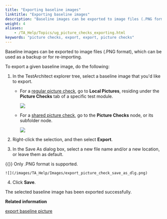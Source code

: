 ```yaml
--- 
title: "Exporting baseline images"
linktitle: "Exporting baseline images"
description: "Baseline images can be exported to image files (.PNG format), which can be used as a backup or for re-importing."
weight: 4
aliases: 
    - /TA_Help/Topics/ug_picture_checks_exporting.html
keywords: "picture checks, export, export, picture checks"
---
```


Baseline images can be exported to image files \(.PNG format\), which can be used as a backup or for re-importing.

To export a given baseline image, do the following:

1.  In the TestArchitect explorer tree, select a baseline image that you'd like to export.

    -   For a [regular picture check](/TA_Help/Topics/Projects_and_tests_picture_check.html#li_Regular_picture_check), go to **Local Pictures**, residing under the **Picture Checks** tab of a specific test module.

        ![](/images/TA_Help/Images/export_regular_baseline_image.png)

    -   For a [shared picture check](/TA_Help/Topics/Projects_and_tests_picture_check.html#li_Regular_picture_check), go to the **Picture Checks** node, or its subfolder node.

        ![](/images/TA_Help/Images/export_shared_baseline_image.png)

2.  Right-click the selection, and then select **Export**.

3.  In the Save As dialog box, select a new file name and/or a new location, or leave them as default.

{{<note>}} Only .PNG format is supported.

    ![](/images/TA_Help/Images/export_picture_check_save_as_dlg.png)

4.  Click **Save**.


The selected baseline image has been exported successfully.


**Related information**  


[export baseline picture](/TA_Automation/Topics/bia_export_baseline_picture.html)

